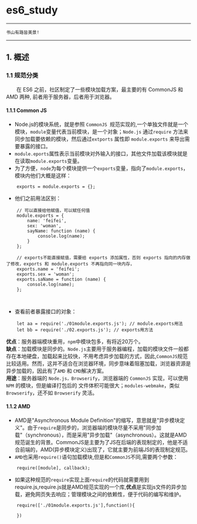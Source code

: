 # es6_study

---
    书山有路皆美景!
---

## 1. 概述

### 1.1 规范分类 <br/>
 &emsp;&emsp;在 ES6 之前，社区制定了一些模块加载方案，最主要的有 CommonJS 和 AMD 两种, 前者用于服务器，后者用于浏览器。

#### 1.1.1 Common JS <br/>
+ Node.js的模块系统，就是参照 `CommonJS `规范实现的,一个单独文件就是一个模块，`module`变量代表当前模块，是一个对象；`Node.js` 通过`require` 方法来同步加载要依赖的模块，然后通过`extports` 属性即 `module.exports` 来导出需要暴露的接口。
+ `module.eports`属性表示当前模块对外输入的接口，其他文件加载该模块就是在读取`module.exports`变量。
+ 为了方便，`node`为每个模块提供一个`exports`变量，指向了`module.exports`，模块内他们大概是这样：
```
    exports = module.exports = {};
```
+ 他们之前用法区别：
```
    // 可以直接给他赋值，可以赋任何值
    module.exports = {
        name: 'feifei',
        sex: 'woman',
        sayName: function (name) {
            console.log(name);
        }
    };

    // exports不能直接赋值，需要给 exports 添加属性，否则 exports 指向的内存做了修改，exports 和 module.exports 不再指向同一块内存，
    exports.name = 'feifei';
    exports.sex = 'woman';
    exports.saName = function (name) {
        console.log(name);
    };

    
```
+ 查看前者暴露接口的对象：
```
    let aa = require('./01module.exports.js'); // module.exports用法
    let bb = require('./02.exports.js'); // exports用方法
```
**优点**：服务器端模块重用，`npm`中模块包多，有将近20万个。<br>
**缺点**：加载模块是同步的。`Node.js`主要用于服务器编程，加载的模块文件一般都存在本地硬盘，加载起来比较快，不用考虑异步加载的方式，因此,`CommonJS`规范比较适用。然而，这并不适合在浏览器环境，同步意味着阻塞加载，浏览器资源是异步加载的，因此有了`AMD` 和 `CMD`解决方案。<br>
**用途**：服务器端的 `Node.js，Browserify`，浏览器端的 `CommonJS` 实现，可以使用 `NPM` 的模块，但是编译打包后的 文件体积可能很大；`modules-webmake`，类似`Browserify`，还不如 `Browserify` 灵活。
#### 1.1.2 AMD <br/>  
+ AMD是"Asynchronous Module Definition"的缩写，意思就是"异步模块定义"。由于`require`是同步的，浏览器端的模块尽量不采用"同步加载"（synchronous），而是采用"异步加载"（asynchronous）。这就是AMD规范诞生的背景。CommonJS是主要为了JS在后端的表现制定的，他是不适合前端的，AMD(异步模块定义)出现了，它就主要为前端JS的表现制定规范。<br>
+ `AMD`也采用`require()`语句加载模块,但是和`CommonJS`不同,需要两个参数：
```
    require([module], callback);
```
+ 如果这种规范的`require`实现上面`require`的代码就需要用到require.js,require.js就是AMD规范实现的一个库,**优点**是实现js文件的异步加载，避免网页失去响应；管理模块之间的依赖性，便于代码的编写和维护。
```
    require(['./01module.exports.js'],function(){

    })
```


